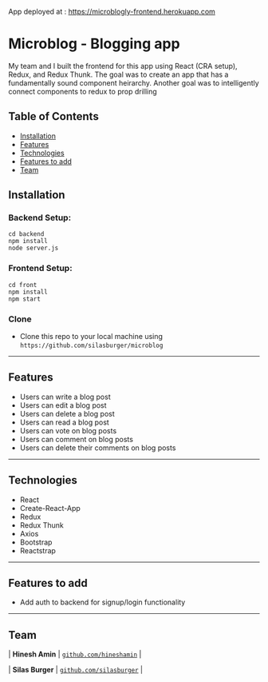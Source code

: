 App deployed at : <a href="https://microblogly-frontend.herokuapp.com/">https://microblogly-frontend.herokuapp.com</a>

# Microblog - Blogging app 

My team and I built the frontend for this app using React (CRA setup), Redux, and Redux Thunk. The goal was to create an app that has a fundamentally sound component heirarchy. Another goal was to intelligently connect components to redux to prop drilling

## Table of Contents

- [Installation](#installation)
- [Features](#features)
- [Technologies](#technologies)
- [Features to add](#features-to-add)
- [Team](#team)

## Installation
### Backend Setup:  

```shell
cd backend
npm install
node server.js
```


### Frontend Setup:

```shell
cd front
npm install
npm start
```

### Clone

- Clone this repo to your local machine using `https://github.com/silasburger/microblog`

---

## Features

- Users can write a blog post
- Users can edit a blog post
- Users can delete a blog post
- Users can read a blog post
- Users can vote on blog posts
- Users can comment on blog posts
- Users can delete their comments on blog posts

---

## Technologies

- React
- Create-React-App
- Redux 
- Redux Thunk
- Axios 
- Bootstrap
- Reactstrap

--- 

## Features to add

- Add auth to backend for signup/login functionality

---

## Team

| **Hinesh Amin**
| <a href="https://github.com/hineshamin" target="_blank">`github.com/hineshamin`</a> | 

| **Silas Burger**
| <a href="https://github.com/silasburger" target="_blank">`github.com/silasburger`</a> | 


